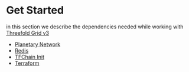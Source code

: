 # Get Started

in this section we describe the dependencies needed while working with [Threefold Grid v3](https://library.threefold.me/info/tfgrid/#/grid/grid_home.md)

- [Planetary Network](grid3_planetary_network)
- [Redis](grid3_redis)
- [TFChain Init](grid3_tfchain_init)
- [Terraform](grid3_terraform)